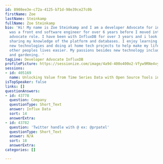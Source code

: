 ```yaml
---
id: 8908ee3e-c72a-4125-b71d-98e39ce27c0b
firstName: Zoe
lastName: Steinkamp
fullName: Zoe Steinkamp
bio: 'Hi! My name is Zoe Steinkamp and I am a developer Advocate for influxData. I
  was a front end software engineer for over 6 years before I moved into a developer
  advocate role. I have been with InfluxDB for over 3 years and i look forward to
  sharing my knowledge of the platform and databases. I enjoy learning about awesome
  new technologies and doing at home tech projects to help make my life as well as
  other peoples lives easier. My passions besides new technology include traveling
  and gardening. '
tagLine: Developer Advocate InfluxDB
profilePicture: https://sessionize.com/image/4a9d-400o400o2-Vfyw9RNe4vyRBh5DqK5aBL.jpg
sessions:
- id: 405169
  name: Unlocking Value from Time Series Data with Open Source Tools in Java
isTopSpeaker: false
links: []
questionAnswers:
- id: 43778
  question: Company
  questionType: Short_Text
  answer: Influx Data
  sort: 14
  answerExtra: 
- id: 43782
  question: 'Twitter handle with @ ex: @prpatel'
  questionType: Short_Text
  answer: N/A
  sort: 18
  answerExtra: 
categories: []

---
```

